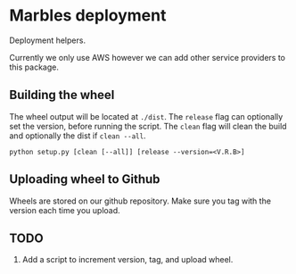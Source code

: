 # Marbles deployment

Deployment helpers.

Currently we only use AWS however we can add other service providers to this package.

## Building the wheel
The wheel output will be located at `./dist`. The `release` flag can optionally set the version,
before running the script. The `clean` flag will clean the build and optionally the dist if `clean --all`.
```
python setup.py [clean [--all]] [release --version=<V.R.B>]
```

## Uploading wheel to Github

Wheels are stored on our github repository. 
Make sure you tag with the version each time you upload.

## TODO
1. Add a script to increment version, tag, and upload wheel.

